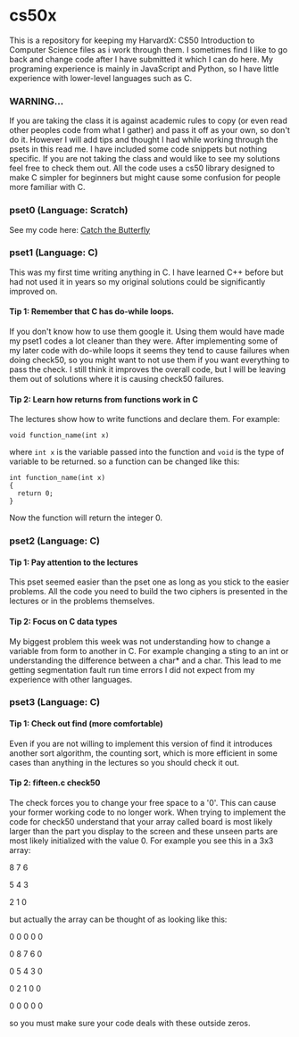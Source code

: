 # cs50x
This is a repository for keeping my HarvardX: CS50 Introduction to Computer Science files as i work through them.
I sometimes find I like to go back and change code after I have submitted it which I can do here. My programing experience is mainly in JavaScript and Python, so I have little experience with lower-level languages such as C.

### WARNING...
If you are taking the class it is against academic rules to copy (or even read other peoples code from what I gather)
and pass it off as your own, so don't do it. However I will add tips and thought I had while working through the psets
in this read me. I have included some code snippets but nothing specific. If you are not taking the class and would
like to see my solutions feel free to check them out. All the code uses a cs50 library designed to make C simpler for
beginners but might cause some confusion for people more familiar with C.

### pset0 (Language: Scratch)
See my code here: [Catch the Butterfly](https://scratch.mit.edu/projects/149761466/)

### pset1 (Language: C)
This was my first time writing anything in C. I have learned C++ before but had not used it in years so my original solutions
could be significantly improved on.
#### Tip 1: Remember that C has do-while loops.
If you don't know how to use them google it. Using them would have made my pset1 codes a lot cleaner than they were. After implementing some of my later code with do-while loops it seems they tend to cause failures when doing check50, so you might want to not use them if you want everything to pass the check. I still think it improves the overall code, but I will be leaving them out of solutions where it is causing check50 failures.
#### Tip 2: Learn how returns from functions work in C
The lectures show how to write functions and declare them.
For example:
```
void function_name(int x)
```
where `int x` is the variable passed into the function and `void` is the type of variable to be returned. so a function can be changed like this:
```
int function_name(int x)
{
  return 0;
}
```
Now the function will return the integer 0.

### pset2 (Language: C)
#### Tip 1: Pay attention to the lectures
This pset seemed easier than the pset one as long as you stick to the easier
problems. All the code you need to build the two ciphers is presented in the lectures
or in the problems themselves.
#### Tip 2: Focus on C data types
My biggest problem this week was not understanding how to change a variable from
form to another in C. For example changing a sting to an int or understanding the
difference between a char* and a char. This lead to me getting segmentation fault
run time errors I did not expect from my experience with other languages.

### pset3 (Language: C)
#### Tip 1: Check out find (more comfortable)
Even if you are not willing to implement this version of find it introduces
another sort algorithm, the counting sort, which is more efficient in some cases
than anything in the lectures so you should check it out.

#### Tip 2: fifteen.c check50
The check forces you to change your free space to a '0'. This can cause your former
working code to no longer work. When trying to implement the code for check50 understand
that your array called board is most likely larger than the part you display to the
screen and these unseen parts are most likely initialized with the value 0. For example
you see this in a 3x3 array:

 8 7 6

 5 4 3

 2 1 0

but actually the array can be thought of as looking like this:

  0 0 0 0 0

  0 8 7 6 0

  0 5 4 3 0

  0 2 1 0 0

  0 0 0 0 0

so you must make sure your code deals with these outside zeros.

